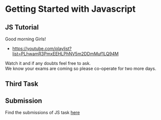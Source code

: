 # Getting Started with Javascript

## JS Tutorial

Good morning Girls!

- https://youtube.com/playlist?list=PLhwamR3PmxEEHLPhNV5m2DDmMuf1LQ94M

Watch it and if any doubts feel free to ask.  
We know your exams are coming so please co-operate for two more days.

## Third Task


## Submission

Find the submissions of JS task [here](submissions.md)
